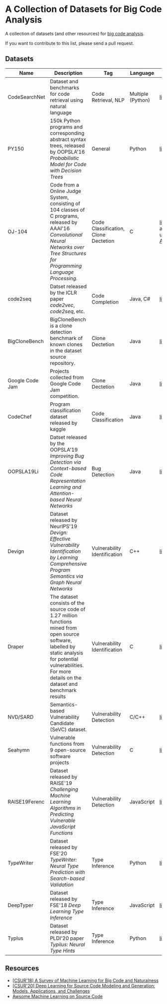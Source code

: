 # A Collection of Datasets for Big Code Analysis

A collection of datasets (and other resources) for [big code analysis](https://ml4code.github.io/papers.html).

If you want to contribute to this list, please send a pull request.

## Datasets

| Name          | Description                                                  | Tag                                  | Language          | Link                                                         |
| ------------- | ------------------------------------------------------------ | ------------------------------------ | ----------------- | ------------------------------------------------------------ |
| CodeSearchNet | Dataset and benchmarks for code retrieval using natural language | Code Retrieval, NLP                  | Multiple (Python) | [link](https://github.com/github/CodeSearchNet)              |
| PY150         | 150k Python programs and corresponding abstract syntax trees, released by OOPSLA'16 _Probabilistic Model for Code with Decision Trees_                                | General                              | Python            | [link](https://www.sri.inf.ethz.ch/py150)                    |
| OJ-104            | Code from a Online Judge System, consisting of 104 classes of C programs, released by AAAI'16 _Convolutional Neural Networks over Tree Structures for Programming Language Processing._ | Code Classification, Clone Dectetion | C                 | [link](https://sites.google.com/site/treebasedcnn/), also used in [ASTNN](https://github.com/zhangj111/astnn)                   |
| code2seq      | Datset released by the ICLR paper _code2vec_, _code2seq_, etc.   | Code Completion                      | Java, C#          | [link](https://github.com/tech-srl/code2seq#datasets)        |
| BigCloneBench | BigCloneBench is a clone detection benchmark of known clones in the dataset source repository. | Clone Dectetion                      | Java              | [link](https://github.com/clonebench/BigCloneBench)          |
| Google Code Jam | Projects collected from Google Code Jam competition. | Clone Dectetion                      | Java              | [link](https://github.com/parasol-aser/deepsim/tree/master/dataset)          |
| CodeChef      | Program classification dataset released by kaggle        | Code Classification                  | Java              | [link](https://www.kaggle.com/arjoonn/codechef-competitive-programming) |
| OOPSLA19Li    | Datset released by the OOPSLA'19 _Improving Bug Detection via Context-based Code Representation Learning and Attention-based Neural Networks_ | Bug Detection                        | Java              | [link](https://github.com/OOPSLA-2019-BugDetection/OOPSLA-2019-BugDetection) |
| Devign        | Dataset released by NeurIPS'19 *Devign: Effective Vulnerability Identification by Learning Comprehensive Program Semantics via Graph Neural Networks* | Vulnerability Identification         | C++               | [link](https://sites.google.com/view/devign)                 |
| Draper        | The dataset consists of the source code of 1.27 million functions mined from open source software, labelled by static analysis for potential vulnerabilities. For more details on the dataset and benchmark results  | Vulnerability Identification         | C               | [link](https://osf.io/d45bw/)                 |
| NVD/SARD | Semantics-based Vulnerability Candidate (SeVC) dataset. | Vulnerability Detection | C/C++ | [link](https://github.com/SySeVR/SySeVR) |
| Seahymn | Vulnerable functions from 9 open-source software projects | Vulnerability Detection | C | [link](https://github.com/Seahymn2019/Function-level-Vulnerability-Dataset) |
| RAISE19Ferenc | Dataset released by RAISE'19 *Challenging Machine Learning Algorithms in Predicting Vulnerable JavaScript Functions* | Vulnerability Detection | JavaScript | [link](http://www.inf.u-szeged.hu/~ferenc/papers/JSVulnerabilityDataSet/) |
| TypeWriter | Dataset released by FSE'20 *TypeWriter: Neural Type Prediction with Search-based Validation* | Type Inference | Python | [link](http://software-lab.org/projects/TypeWriter/data.tar.gz) |
| DeepTyper | Dataset released by FSE'18 *Deep Learning Type Inference* | Type Inference | JavaScript | [link](https://github.com/DeepTyper/DeepTyper/blob/master/data/repo-SHAs.txt) |
| Typlus | Dataset released by PLDI'20 paper *Typilus: Neural Type Hints* | Type Inference | Python | [link](https://github.com/typilus/typilus/blob/master/src/data_preparation/metadata/popularLibs.txt) |

## Resources
- [[CSUR'18] A Survey of Machine Learning for Big Code and Naturalness](https://ml4code.github.io/papers.html)
- [[CSUR'20] Deep Learning for Source Code Modeling and Generation: Models, Applications, and Challenges](https://dl.acm.org/doi/10.1145/3383458)
- [Awsome Machine Learning on Source Code](https://github.com/src-d/awesome-machine-learning-on-source-code)
